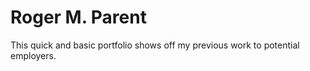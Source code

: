 # Roger M. Parent

This quick and basic portfolio shows off my previous work to potential employers.
